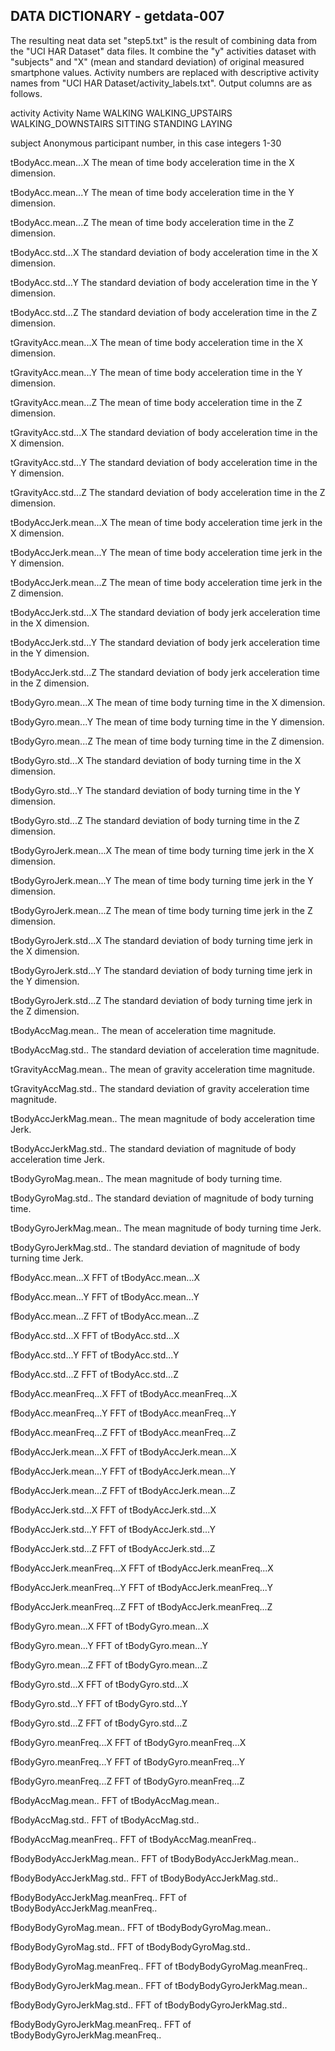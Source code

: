 ## DATA DICTIONARY - getdata-007

The resulting neat data set "step5.txt" is the result of combining data from
the "UCI HAR Dataset" data files.  It combine the "y" activities dataset with
"subjects" and "X" (mean and standard deviation) of original measured
smartphone values.  Activity numbers are replaced with descriptive activity
names from "UCI HAR Dataset/activity_labels.txt".  Output columns are as
follows.

activity
    Activity Name
        WALKING
        WALKING_UPSTAIRS
        WALKING_DOWNSTAIRS
        SITTING
        STANDING
        LAYING

subject
    Anonymous participant number, in this case integers 1-30

tBodyAcc.mean...X
    The mean of time body acceleration time in the X dimension.

tBodyAcc.mean...Y
    The mean of time body acceleration time in the Y dimension.

tBodyAcc.mean...Z
    The mean of time body acceleration time in the Z dimension.

tBodyAcc.std...X
    The standard deviation of body acceleration time in the X dimension.

tBodyAcc.std...Y
    The standard deviation of body acceleration time in the Y dimension.

tBodyAcc.std...Z
    The standard deviation of body acceleration time in the Z dimension.

tGravityAcc.mean...X
    The mean of time body acceleration time in the X dimension.

tGravityAcc.mean...Y
    The mean of time body acceleration time in the Y dimension.

tGravityAcc.mean...Z
    The mean of time body acceleration time in the Z dimension.

tGravityAcc.std...X
    The standard deviation of body acceleration time in the X dimension.

tGravityAcc.std...Y
    The standard deviation of body acceleration time in the Y dimension.

tGravityAcc.std...Z
    The standard deviation of body acceleration time in the Z dimension.

tBodyAccJerk.mean...X
    The mean of time body acceleration time jerk in the X dimension.

tBodyAccJerk.mean...Y
    The mean of time body acceleration time jerk in the Y dimension.

tBodyAccJerk.mean...Z
    The mean of time body acceleration time jerk in the Z dimension.

tBodyAccJerk.std...X
    The standard deviation of body jerk acceleration time in the X dimension.

tBodyAccJerk.std...Y
    The standard deviation of body jerk acceleration time in the Y dimension.

tBodyAccJerk.std...Z
    The standard deviation of body jerk acceleration time in the Z dimension.

tBodyGyro.mean...X
    The mean of time body turning time in the X dimension.

tBodyGyro.mean...Y
    The mean of time body turning time in the Y dimension.

tBodyGyro.mean...Z
    The mean of time body turning time in the Z dimension.

tBodyGyro.std...X
    The standard deviation of body turning time in the X dimension.

tBodyGyro.std...Y
    The standard deviation of body turning time in the Y dimension.

tBodyGyro.std...Z
    The standard deviation of body turning time in the Z dimension.

tBodyGyroJerk.mean...X
    The mean of time body turning time jerk in the X dimension.

tBodyGyroJerk.mean...Y
    The mean of time body turning time jerk in the Y dimension.

tBodyGyroJerk.mean...Z
    The mean of time body turning time jerk in the Z dimension.

tBodyGyroJerk.std...X
    The standard deviation of body turning time jerk in the X dimension.

tBodyGyroJerk.std...Y
    The standard deviation of body turning time jerk in the Y dimension.

tBodyGyroJerk.std...Z
    The standard deviation of body turning time jerk in the Z dimension.

tBodyAccMag.mean..
    The mean of acceleration time magnitude.

tBodyAccMag.std..
    The standard deviation of acceleration time magnitude.

tGravityAccMag.mean..
    The mean of gravity acceleration time magnitude.

tGravityAccMag.std..
    The standard deviation of gravity acceleration time magnitude.

tBodyAccJerkMag.mean..
    The mean magnitude of body acceleration time Jerk.

tBodyAccJerkMag.std..
    The standard deviation of magnitude of body acceleration time Jerk.

tBodyGyroMag.mean..
    The mean magnitude of body turning time.

tBodyGyroMag.std..
    The standard deviation of magnitude of body turning time.

tBodyGyroJerkMag.mean..
    The mean magnitude of body turning time Jerk.

tBodyGyroJerkMag.std..
    The standard deviation of magnitude of body turning time Jerk.

fBodyAcc.mean...X
    FFT of tBodyAcc.mean...X

fBodyAcc.mean...Y
    FFT of tBodyAcc.mean...Y

fBodyAcc.mean...Z
    FFT of tBodyAcc.mean...Z

fBodyAcc.std...X
    FFT of tBodyAcc.std...X

fBodyAcc.std...Y
    FFT of tBodyAcc.std...Y

fBodyAcc.std...Z
    FFT of tBodyAcc.std...Z

fBodyAcc.meanFreq...X
    FFT of tBodyAcc.meanFreq...X

fBodyAcc.meanFreq...Y
    FFT of tBodyAcc.meanFreq...Y

fBodyAcc.meanFreq...Z
    FFT of tBodyAcc.meanFreq...Z

fBodyAccJerk.mean...X
    FFT of tBodyAccJerk.mean...X

fBodyAccJerk.mean...Y
    FFT of tBodyAccJerk.mean...Y

fBodyAccJerk.mean...Z
    FFT of tBodyAccJerk.mean...Z

fBodyAccJerk.std...X
    FFT of tBodyAccJerk.std...X

fBodyAccJerk.std...Y
    FFT of tBodyAccJerk.std...Y

fBodyAccJerk.std...Z
    FFT of tBodyAccJerk.std...Z

fBodyAccJerk.meanFreq...X
    FFT of tBodyAccJerk.meanFreq...X

fBodyAccJerk.meanFreq...Y
    FFT of tBodyAccJerk.meanFreq...Y

fBodyAccJerk.meanFreq...Z
    FFT of tBodyAccJerk.meanFreq...Z

fBodyGyro.mean...X
    FFT of tBodyGyro.mean...X

fBodyGyro.mean...Y
    FFT of tBodyGyro.mean...Y

fBodyGyro.mean...Z
    FFT of tBodyGyro.mean...Z

fBodyGyro.std...X
    FFT of tBodyGyro.std...X

fBodyGyro.std...Y
    FFT of tBodyGyro.std...Y

fBodyGyro.std...Z
    FFT of tBodyGyro.std...Z

fBodyGyro.meanFreq...X
    FFT of tBodyGyro.meanFreq...X

fBodyGyro.meanFreq...Y
    FFT of tBodyGyro.meanFreq...Y

fBodyGyro.meanFreq...Z
    FFT of tBodyGyro.meanFreq...Z

fBodyAccMag.mean..
    FFT of tBodyAccMag.mean..

fBodyAccMag.std..
    FFT of tBodyAccMag.std..

fBodyAccMag.meanFreq..
    FFT of tBodyAccMag.meanFreq..

fBodyBodyAccJerkMag.mean..
    FFT of tBodyBodyAccJerkMag.mean..

fBodyBodyAccJerkMag.std..
    FFT of tBodyBodyAccJerkMag.std..

fBodyBodyAccJerkMag.meanFreq..
    FFT of tBodyBodyAccJerkMag.meanFreq..

fBodyBodyGyroMag.mean..
    FFT of tBodyBodyGyroMag.mean..

fBodyBodyGyroMag.std..
    FFT of tBodyBodyGyroMag.std..

fBodyBodyGyroMag.meanFreq..
    FFT of tBodyBodyGyroMag.meanFreq..

fBodyBodyGyroJerkMag.mean..
    FFT of tBodyBodyGyroJerkMag.mean..

fBodyBodyGyroJerkMag.std..
    FFT of tBodyBodyGyroJerkMag.std..

fBodyBodyGyroJerkMag.meanFreq..
    FFT of tBodyBodyGyroJerkMag.meanFreq..

